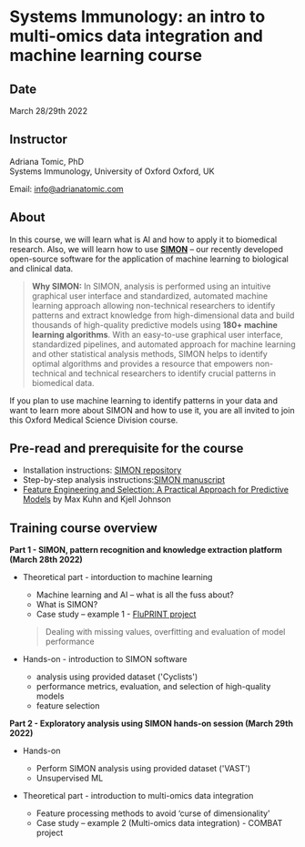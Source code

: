 # Systems Immunology: an intro to multi-omics data integration and machine learning course

## Date
March 28/29th 2022

## Instructor

Adriana Tomic, PhD  
Systems Immunology, University of Oxford
Oxford, UK

Email: [info@adrianatomic.com](mailto:info@adrianatomic.com)  

## About

In this course, we will learn what is AI and how to apply it to biomedical research.
Also, we will learn how to use [**SIMON**](https://www.cell.com/patterns/fulltext/S2666-3899(20)30242-7) – our recently developed open-source software for the application of machine learning to biological and clinical data.

> **Why SIMON:** 
 In SIMON, analysis is performed using an intuitive graphical user interface and standardized, automated machine learning approach allowing non-technical researchers to identify patterns and extract knowledge from high-dimensional data and build thousands of high-quality predictive models using **180+ machine learning algorithms**. With an easy-to-use graphical user interface, standardized pipelines, and automated approach for machine learning and other statistical analysis methods, SIMON helps to identify optimal algorithms and provides a resource that empowers non-technical and technical researchers to identify crucial patterns in biomedical data.
 
If you plan to use machine learning to identify patterns in your data and want to learn more about SIMON and how to use it, you are all invited to join this Oxford Medical Science Division course.

## Pre-read and prerequisite for the course

-  Installation instructions: [SIMON repository](https://github.com/genular/simon-frontend)
-  Step-by-step analysis instructions:[SIMON manuscript](https://www.cell.com/patterns/fulltext/S2666-3899(20)30242-7)
- [Feature Engineering and Selection: A Practical Approach for Predictive Models](https://bookdown.org/max/FES/) by Max Kuhn and Kjell Johnson

## Training course overview

**Part 1 - SIMON, pattern recognition and knowledge extraction platform 
(March 28th 2022)**

- Theoretical part - intorduction to machine learning
    - Machine learning and AI – what is all the fuss about?
    - What is SIMON?
    - Case study – example 1 - [FluPRINT project](https://fluprint.com/)
    > Dealing with missing values, overfitting and evaluation of model performance

- Hands-on - introduction to SIMON software 
    - analysis using provided dataset ('Cyclists') 
    - performance metrics, evaluation, and selection of high-quality models
    - feature selection
    
**Part 2 - Exploratory analysis using SIMON hands-on session
(March 29th 2022)**
- Hands-on
    - Perform SIMON analysis using provided dataset ('VAST')
    - Unsupervised ML

- Theoretical part - introduction to multi-omics data integration
    - Feature processing methods to avoid ‘curse of dimensionality'
    - Case study – example 2 (Multi-omics data integration) - COMBAT project
